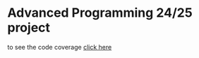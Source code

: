 # Advanced Programming 24/25 project
to see the code coverage [click here](https://html-preview.github.io/?url=https://github.com/marcoff181/ap24-simulation-controller/blob/main/coverage/html/index.html)
